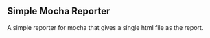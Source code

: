 ## Simple Mocha Reporter

A simple reporter for mocha that gives a single html file as the report.

